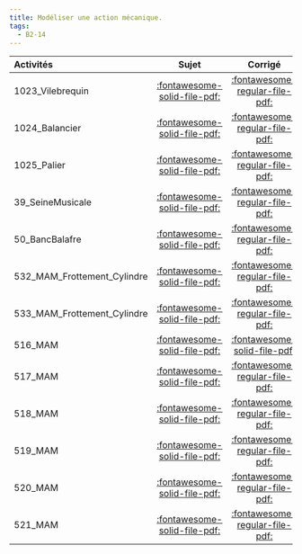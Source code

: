```yaml
---
title: Modéliser une action mécanique. 
tags:
  - B2-14
---
```

[comment]: <> (Généré automatiquement par make_all_activitess.py, creation_fichiers_activites)

| Activités | Sujet | Corrigé | Sources  | 
| :-------------- | :---: | :-----: | :------: | 
| 1023_Vilebrequin | [:fontawesome-solid-file-pdf:](http://xpessoles-cpge.fr/pdf/G2_01_1023_Vilebrequin_Sujet.pdf) | [:fontawesome-regular-file-pdf:](http://xpessoles-cpge.fr/pdf/G2_01_1023_Vilebrequin_Corrige.pdf) | [:material-github:](https://github.com/xpessoles/ExercicesCompetences/tree/main/B2_ProposerModele/B2_14_ModeliserAction/1023_Vilebrequin) |  
| 1024_Balancier | [:fontawesome-solid-file-pdf:](http://xpessoles-cpge.fr/pdf/G2_01_1024_Balancier_Sujet.pdf) | [:fontawesome-regular-file-pdf:](http://xpessoles-cpge.fr/pdf/G2_01_1024_Balancier_Corrige.pdf) | [:material-github:](https://github.com/xpessoles/ExercicesCompetences/tree/main/B2_ProposerModele/B2_14_ModeliserAction/1024_Balancier) |  
| 1025_Palier | [:fontawesome-solid-file-pdf:](http://xpessoles-cpge.fr/pdf/G2_01_1025_Palier_Sujet.pdf) | [:fontawesome-regular-file-pdf:](http://xpessoles-cpge.fr/pdf/G2_01_1025_Palier_Corrige.pdf) | [:material-github:](https://github.com/xpessoles/ExercicesCompetences/tree/main/B2_ProposerModele/B2_14_ModeliserAction/1025_Palier) |  
| 39_SeineMusicale | [:fontawesome-solid-file-pdf:](http://xpessoles-cpge.fr/pdf/G2_01_39_SeineMusicale_Sujet.pdf) | [:fontawesome-regular-file-pdf:](http://xpessoles-cpge.fr/pdf/G2_01_39_SeineMusicale_Corrige.pdf) | [:material-github:](https://github.com/xpessoles/ExercicesCompetences/tree/main/B2_ProposerModele/B2_14_ModeliserAction/39_SeineMusicale) |  
| 50_BancBalafre | [:fontawesome-solid-file-pdf:](http://xpessoles-cpge.fr/pdf/G2_01_50_BancBalafre_Sujet.pdf) | [:fontawesome-regular-file-pdf:](http://xpessoles-cpge.fr/pdf/G2_01_50_BancBalafre_Corrige.pdf) | [:material-github:](https://github.com/xpessoles/ExercicesCompetences/tree/main/B2_ProposerModele/B2_14_ModeliserAction/50_BancBalafre) |  
| 532_MAM_Frottement_Cylindre | [:fontawesome-solid-file-pdf:](http://xpessoles-cpge.fr/pdf/G2_01_532_MAM_Frottement_Cylindre_Sujet.pdf) | [:fontawesome-regular-file-pdf:](http://xpessoles-cpge.fr/pdf/G2_01_532_MAM_Frottement_Cylindre_Corrige.pdf) | [:material-github:](https://github.com/xpessoles/ExercicesCompetences/tree/main/B2_ProposerModele/B2_14_ModeliserAction_Frottement/532_MAM_Frottement_Cylindre) |  
| 533_MAM_Frottement_Cylindre | [:fontawesome-solid-file-pdf:](http://xpessoles-cpge.fr/pdf/G2_01_533_MAM_Frottement_Cylindre_Sujet.pdf) | [:fontawesome-regular-file-pdf:](http://xpessoles-cpge.fr/pdf/G2_01_533_MAM_Frottement_Cylindre_Corrige.pdf) | [:material-github:](https://github.com/xpessoles/ExercicesCompetences/tree/main/B2_ProposerModele/B2_14_ModeliserAction_Frottement/533_MAM_Frottement_Cylindre) |  
| 516_MAM | [:fontawesome-solid-file-pdf:](http://xpessoles-cpge.fr/pdf/G2_01_516_MAM_Sujet.pdf) | [:fontawesome-solid-file-pdf:](http://xpessoles-cpge.fr/pdf/G2_01_516_MAM_Corrige.pdf) |[:material-github:](https://github.com/xpessoles/ExercicesCompetences/tree/main/B2_ProposerModele/B2_14_ModeliserAction_ModeleGlobal/516_MAM) |  
| 517_MAM | [:fontawesome-solid-file-pdf:](http://xpessoles-cpge.fr/pdf/G2_01_517_MAM_Sujet.pdf) | [:fontawesome-regular-file-pdf:](http://xpessoles-cpge.fr/pdf/G2_01_517_MAM_Corrige.pdf) | [:material-github:](https://github.com/xpessoles/ExercicesCompetences/tree/main/B2_ProposerModele/B2_14_ModeliserAction_ModeleGlobal/517_MAM) |  
| 518_MAM | [:fontawesome-solid-file-pdf:](http://xpessoles-cpge.fr/pdf/G2_01_518_MAM_Sujet.pdf) | [:fontawesome-regular-file-pdf:](http://xpessoles-cpge.fr/pdf/G2_01_518_MAM_Corrige.pdf) | [:material-github:](https://github.com/xpessoles/ExercicesCompetences/tree/main/B2_ProposerModele/B2_14_ModeliserAction_ModeleGlobal/518_MAM) |  
| 519_MAM | [:fontawesome-solid-file-pdf:](http://xpessoles-cpge.fr/pdf/G2_01_519_MAM_Sujet.pdf) | [:fontawesome-regular-file-pdf:](http://xpessoles-cpge.fr/pdf/G2_01_519_MAM_Corrige.pdf) | [:material-github:](https://github.com/xpessoles/ExercicesCompetences/tree/main/B2_ProposerModele/B2_14_ModeliserAction_ModeleGlobal/519_MAM) |  
| 520_MAM | [:fontawesome-solid-file-pdf:](http://xpessoles-cpge.fr/pdf/G2_01_520_MAM_Sujet.pdf) | [:fontawesome-regular-file-pdf:](http://xpessoles-cpge.fr/pdf/G2_01_520_MAM_Corrige.pdf) | [:material-github:](https://github.com/xpessoles/ExercicesCompetences/tree/main/B2_ProposerModele/B2_14_ModeliserAction_ModeleGlobal/520_MAM) |  
| 521_MAM | [:fontawesome-solid-file-pdf:](http://xpessoles-cpge.fr/pdf/G2_01_521_MAM_Sujet.pdf) | [:fontawesome-regular-file-pdf:](http://xpessoles-cpge.fr/pdf/G2_01_521_MAM_Corrige.pdf) | [:material-github:](https://github.com/xpessoles/ExercicesCompetences/tree/main/B2_ProposerModele/B2_14_ModeliserAction_ModeleGlobal/521_MAM) |  

